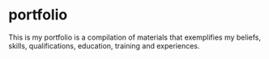 # portfolio
This is my portfolio is a compilation of materials that exemplifies my beliefs, skills, qualifications, education, training and experiences.
